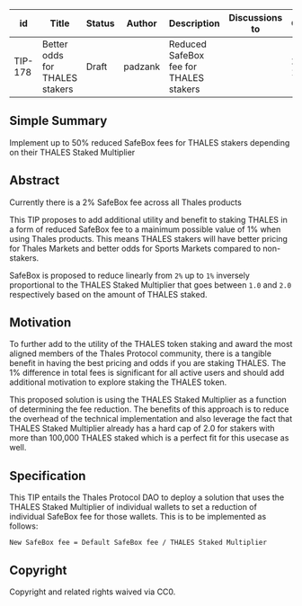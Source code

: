 
| id | Title | Status | Author | Description | Discussions to | Created |
| ----------- | ----------- | ----------- | ----------- | ----------- | ----------- | ----------- |
| TIP-178 | Better odds for THALES stakers | Draft | padzank | Reduced SafeBox fee for THALES stakers |  | 2023-11-03
 
## Simple Summary

Implement up to 50% reduced SafeBox fees for THALES stakers depending on their THALES Staked Multiplier

## Abstract

Currently there is a 2% SafeBox fee across all Thales products
  
This TIP proposes to add additional utility and benefit to staking THALES in a form of reduced SafeBox fee to a mainimum possible value of 1% when using Thales products. This means THALES stakers will have better pricing for Thales Markets and better odds for Sports Markets compared to non-stakers.  
  
SafeBox is proposed to reduce linearly from `2%` up to `1%` inversely proportional to the THALES Staked Multiplier that goes between `1.0` and `2.0` respectively based on the amount of THALES staked.  

## Motivation

To further add to the utility of the THALES token staking and award the most aligned members of the Thales Protocol community, there is a tangible benefit in having the best pricing and odds if you are staking THALES. The 1% difference in total fees is significant for all active users and should add additional motivation to explore staking the THALES token.
  
This proposed solution is using the THALES Staked Multiplier as a function of determining the fee reduction. The benefits of this approach is to reduce the overhead of the technical implementation and also leverage the fact that THALES Staked Multiplier already has a hard cap of 2.0 for stakers with more than 100,000 THALES staked which is a perfect fit for this usecase as well.  


## Specification

This TIP entails the Thales Protocol DAO to deploy a solution that uses the THALES Staked Multiplier of individual wallets to set a reduction of individual SafeBox fee for those wallets. This is to be implemented as follows:

`New SafeBox fee = Default SafeBox fee / THALES Staked Multiplier`

## Copyright
 
Copyright and related rights waived via CC0.
